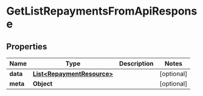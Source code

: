 

# GetListRepaymentsFromApiResponse


## Properties

| Name | Type | Description | Notes |
|------------ | ------------- | ------------- | -------------|
|**data** | [**List&lt;RepaymentResource&gt;**](RepaymentResource.md) |  |  [optional] |
|**meta** | **Object** |  |  [optional] |



